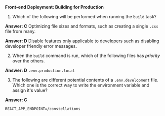 **Front-end Deployment: Building for Production**

1.  Which of the following will be performed when running the `build` task?

**Answer:  C**  Optimizing file sizes and formats, such as creating a single `.css` file from many.

**Answer:  D**  Disable features only applicable to developers such as disabling developer friendly error messages.

2.  When the `build` command is run, which of the following files has _priority_ over the others.

**Answer:  D** `.env.production.local`



3.  The following are different potential contents of a `.env.development` file. Which one is the correct way to write the environment variable and assign it's value?

**Answer:  C** 

```
REACT_APP_ENDPOINT=/constellations
```
